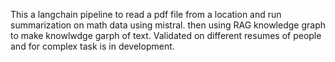 This a langchain pipeline to read a pdf file from a location and run summarization on math data using mistral. then using RAG knowledge graph to make knowlwdge garph of text. 
Validated on different resumes of people and for complex task is in development.
